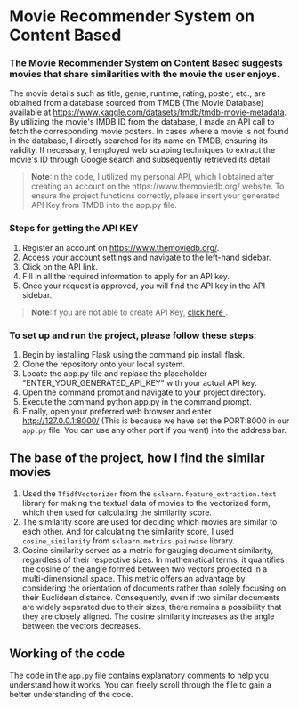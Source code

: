 # Movie Recommender System on Content Based

### The Movie Recommender System on Content Based suggests movies that share similarities with the movie the user enjoys.

The movie details such as title, genre, runtime, rating, poster, etc., are obtained from a database sourced from TMDB (The Movie Database) available at https://www.kaggle.com/datasets/tmdb/tmdb-movie-metadata. By utilizing the movie's IMDB ID from the database, I made an API call to fetch the corresponding movie posters. In cases where a movie is not found in the database, I directly searched for its name on TMDB, ensuring its validity. If necessary, I employed web scraping techniques to extract the movie's ID through Google search and subsequently retrieved its detail

<blockquote>
   <b>Note</b>:In the code, I utilized my personal API, which I obtained after creating an account on the https://www.themoviedb.org/ website. To ensure the project functions correctly, please insert your generated API Key from TMDB into the app.py file.
</blockquote>

### Steps for getting the API KEY
1. Register an account on https://www.themoviedb.org/.
2. Access your account settings and navigate to the left-hand sidebar.
3. Click on the API link.
4. Fill in all the required information to apply for an API key.
5. Once your request is approved, you will find the API key in the API sidebar.

<blockquote>
   <b>Note</b>:If you are not able to create API Key, <a href="https://www.youtube.com/watch?v=mbImkkJFxBs"> click here </a>.
</blockquote>

### To set up and run the project, please follow these steps:

1. Begin by installing Flask using the command pip install flask.
2. Clone the repository onto your local system.
3. Locate the app.py file and replace the placeholder "ENTER_YOUR_GENERATED_API_KEY" with your actual API key.
4. Open the command prompt and navigate to your project directory.
5. Execute the command python app.py in the command prompt.
6. Finally, open your preferred web browser and enter http://127.0.0.1:8000/ (This is because we have set the PORT:8000 in our `app.py` file. You can use any other port if you want) into the address bar.

## The base of the project, how I find the similar movies
1. Used the `TfidfVectorizer` from the `sklearn.feature_extraction.text` library for making the textual data of movies to the vectorized form, which then used for calculating the similarity score.
2. The similarity score are used for deciding which movies are similar to each other. And for calculating the similarity score, I used `cosine_similarity` from `sklearn.metrics.pairwise` library.
3. Cosine similarity serves as a metric for gauging document similarity, regardless of their respective sizes. In mathematical terms, it quantifies the cosine of the angle formed between two vectors projected in a multi-dimensional space. This metric offers an advantage by considering the orientation of documents rather than solely focusing on their Euclidean distance. Consequently, even if two similar documents are widely separated due to their sizes, there remains a possibility that they are closely aligned. The cosine similarity increases as the angle between the vectors decreases.

## Working of the code
The code in the `app.py` file contains explanatory comments to help you understand how it works. You can freely scroll through the file to gain a better understanding of the code.

